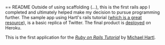 == README
Outside of using scaffolding (...), this is the first rails app I completed and ultimately helped make my decision to pursue programming further. The sample app using Hartl's rails tutorial ([which is a great resource](http://www.railstutorial.org/)), is a basic replica of Twitter. The final product is [deployed](https://thawing-stream-4475.herokuapp.com/) on Heroku.

This is the first application for the
[*Ruby on Rails Tutorial*](http://railstutorial.org/)
by [Michael Hartl](http://michaelhartl.com/).
